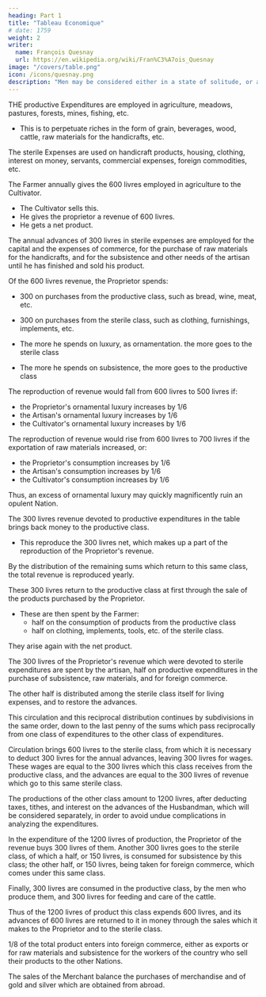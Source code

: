 ```yaml
---
heading: Part 1
title: "Tableau Economique"
# date: 1759
weight: 2
writer:
  name: François Quesnay
  url: https://en.wikipedia.org/wiki/Fran%C3%A7ois_Quesnay
image: "/covers/table.png"
icon: /icons/quesnay.png
description: "Men may be considered either in a state of solitude, or as congregated into societies"
---
```



<!-- Source: Arthur Eli Monroe Early Economic Thought, (Cambridge, 1923), pp 336-348. Tr Arthur Eli Monroe
Transcription/Markup:Steve Palmer -->
 

<!-- (The diagram above is simplified slightly, but not so as to require any modification of Quesnay's Explanation.)

Explanation of the Economic Table -->

THE productive Expenditures are employed in agriculture, meadows, pastures, forests, mines, fishing, etc. 
- This is to perpetuate riches in the form of grain, beverages, wood, cattle, raw materials for the handicrafts, etc.

The sterile Expenses are used on handicraft products, housing, clothing, interest on money, servants, commercial expenses, foreign commodities, etc.

The Farmer annually gives the 600 livres employed in agriculture to the Cultivator.
- The Cultivator sells this.
- He gives the proprietor a revenue of 600 livres.
- He gets a net product.

The annual advances of 300 livres in sterile expenses are employed for the capital and the expenses of commerce, for the purchase of raw materials for the handicrafts, and for the subsistence and other needs of the artisan until he has finished and sold his product.

Of the 600 livres revenue, the Proprietor spends:
- 300 on purchases from the productive class, such as bread, wine, meat, etc.
- 300 on purchases from the sterile class, such as clothing, furnishings, implements, etc.


- The more he spends on luxury, as ornamentation. the more goes to the sterile class
- The more he spends on subsistence, the more goes to the productive class 

<!-- Here the average situation is taken, where the reproductive expenditures renew the same revenue from year to year. 

But it is easy to see what changes would be caused in the annual reproduction of revenue, as the sterile expenditures or the productive expenditures became more or less important than the other: it is easy, I say, to tell this from the very changes which would take place in the table. -->

The reproduction of revenue would fall from 600 livres to 500 livres if:
- the Proprietor's ornamental luxury increases by 1/6
- the Artisan's ornamental luxury increases by 1/6
- the Cultivator's ornamental luxury increases by 1/6 

The reproduction of revenue would rise from 600 livres to 700 livres if the exportation of raw materials increased, or:
- the Proprietor's consumption increases by 1/6
- the Artisan's consumption increases by 1/6
- the Cultivator's consumption increases by 1/6 

Thus, an excess of ornamental luxury may quickly magnificently ruin an opulent Nation.

The 300 livres revenue devoted to productive expenditures in the table brings back money to the productive class.
- This reproduce the 300 livres net, which makes up a part of the reproduction of the Proprietor's revenue.

By the distribution of the remaining sums which return to this same class, the total revenue is reproduced yearly. 

These 300 livres return to the productive class at first through the sale of the products purchased by the Proprietor.
- These are then spent by the Farmer:
  - half on the consumption of products from the productive class
  - half on clothing, implements, tools, etc. of the sterile class.

They arise again with the net product.

The 300 livres of the Proprietor's revenue which were devoted to sterile expenditures are spent by the artisan, half on productive expenditures in the purchase of subsistence, raw materials, and for foreign commerce.

The other half is distributed among the sterile class itself for living expenses, and to restore the advances. 

This circulation and this reciprocal distribution continues by subdivisions in the same order, down to the last penny of the sums which pass reciprocally from one class of expenditures to the other class of expenditures.

Circulation brings 600 livres to the sterile class, from which it is necessary to deduct 300 livres for the annual advances, leaving 300 livres for wages. These wages are equal to the 300 livres which this class receives from the productive class, and the advances are equal to the 300 livres of revenue which go to this same sterile class.

The productions of the other class amount to 1200 livres, after deducting taxes, tithes, and interest on the advances of the Husbandman, which will be considered separately, in order to avoid undue complications in analyzing the expenditures.

In the expenditure of the 1200 livres of production, the Proprietor of the revenue buys 300 livres of them. Another 300 livres goes to the sterile class, of which a half, or 150 livres, is consumed for subsistence by this class; the other half, or 150 livres, being taken for foreign commerce, which comes under this same class. 

Finally, 300 livres are consumed in the productive class, by the men who produce them, and 300 livres for feeding and care of the cattle. 

Thus of the 1200 livres of product this class expends 600 livres, and its advances of 600 livres are returned to it in money through the sales which it makes to the Proprietor and to the sterile class.

1/8 of the total product enters into foreign commerce, either as exports or for raw materials and subsistence for the workers of the country who sell their products to the other Nations. 

The sales of the Merchant balance the purchases of merchandise and of gold and silver which are obtained from abroad.
